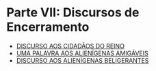 # Parte VII: Discursos de Encerramento

- [DISCURSO AOS CIDADÃOS DO REINO](01-address-to-the-citizens-of-the-kingdom.md)
- [UMA PALAVRA AOS ALIENÍGENAS AMIGÁVEIS](02-a-word-to-friendly-aliens.md)
- [DISCURSO AOS ALIENÍGENAS BELIGERANTES](03-address-to-belligerent-aliens.md)
